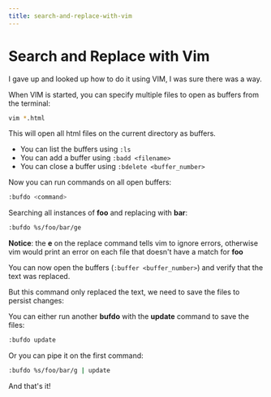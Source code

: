 ```yaml
---
title: search-and-replace-with-vim
---
```

# Search and Replace with Vim

I gave up and looked up how to do it using VIM, I was sure there was a
way.

When VIM is started, you can specify multiple files to open as buffers
from the terminal:

```sh
vim *.html
```

This will open all html files on the current directory as buffers.

- You can list the buffers using `:ls`
- You can add a buffer using `:badd <filename>`
- You can close a buffer using `:bdelete <buffer_number>`

Now you can run commands on all open buffers:

```sh
:bufdo <command>
```

Searching all instances of **foo** and replacing with **bar**:

```sh
:bufdo %s/foo/bar/ge
```

**Notice**: the **e** on the replace command tells vim to ignore errors,
otherwise vim would print an error on each file that doesn\'t have a
match for **foo**

You can now open the buffers (`:buffer <buffer_number>`) and verify that
the text was replaced.

But this command only replaced the text, we need to save the files to
persist changes:

You can either run another **bufdo** with the **update** command to save
the files:

```sh
:bufdo update
```

Or you can pipe it on the first command:

```sh
:bufdo %s/foo/bar/g | update
```

And that\'s it!
